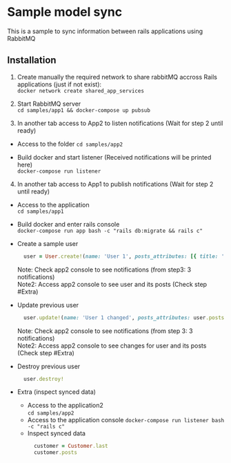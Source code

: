 # Sample model sync
This is a sample to sync information between rails applications using RabbitMQ

## Installation
1. Create manually the required network to share rabbitMQ accross Rails applications (just if not exist):   
  ```docker network create shared_app_services```
  
2. Start RabbitMQ server   
  ```cd samples/app1 && docker-compose up pubsub```

3. In another tab access to App2 to listen notifications (Wait for step 2 until ready)      
  - Access to the folder
    `cd samples/app2`
  
  - Build docker and start listener (Received notifications will be printed here)       
    ```docker-compose run listener```
  
4. In another tab access to App1 to publish notifications (Wait for step 2 until ready)  
  - Access to the application    
    `cd samples/app1`    
  
  - Build docker and enter rails console    
    ```docker-compose run app bash -c "rails db:migrate && rails c"```
  
  - Create a sample user    
    ```ruby
      user = User.create!(name: 'User 1', posts_attributes: [{ title: 'Post 1' }, { title: 'Post 2' }])
    ```
    Note: Check app2 console to see notifications (from step3: 3 notifications)    
    Note2: Access app2 console to see user and its posts (Check step #Extra)
    
  - Update previous user
    ```ruby
      user.update!(name: 'User 1 changed', posts_attributes: user.posts.map { |post| { id: post.id, title: "#{post.title} changed" } })
    ```
    Note: Check app2 console to see notifications (from step 3: 3 notifications)    
    Note2: Access app2 console to see changes for user and its posts (Check step #Extra)
    
  - Destroy previous user
    ```ruby
      user.destroy!
    ```    
    
- Extra (inspect synced data)     
    - Access to the application2    
      `cd samples/app2`    
    - Access to the application console
      ```docker-compose run listener bash -c "rails c"```
    - Inspect synced data
      ```ruby
        customer = Customer.last
        customer.posts
      ```
  
